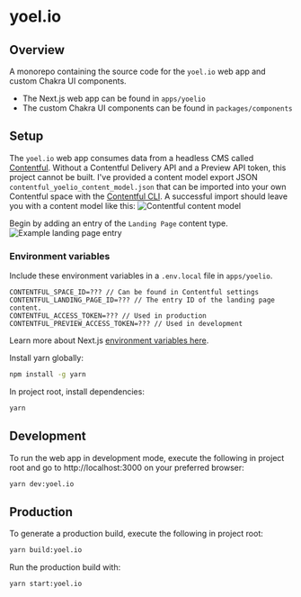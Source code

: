 # yoel.io

## Overview

A monorepo containing the source code for the `yoel.io` web app and custom Chakra UI components.

- The Next.js web app can be found in `apps/yoelio`
- The custom Chakra UI components can be found in `packages/components`

## Setup

The `yoel.io` web app consumes data from a headless CMS called [Contentful](https://www.contentful.com/developers/docs/). Without a Contentful Delivery API and a Preview API token, this project cannot be built. I've provided a content model export JSON `contentful_yoelio_content_model.json` that can be imported into your own Contentful space with the [Contentful CLI](https://www.contentful.com/developers/docs/tutorials/cli/import-and-export/). A successful import should leave you with a content model like this:
![Contentful content model](https://imgur.com/PXv4HKx.png)

Begin by adding an entry of the `Landing Page` content type.
![Example landing page entry](https://imgur.com/TqlLtgL.png)

### Environment variables

Include these environment variables in a `.env.local` file in `apps/yoelio`.

```
CONTENTFUL_SPACE_ID=??? // Can be found in Contentful settings
CONTENTFUL_LANDING_PAGE_ID=??? // The entry ID of the landing page content.
CONTENTFUL_ACCESS_TOKEN=??? // Used in production
CONTENTFUL_PREVIEW_ACCESS_TOKEN=??? // Used in development
```

Learn more about Next.js [environment variables here](https://nextjs.org/docs/basic-features/environment-variables).

Install yarn globally:

```bash
npm install -g yarn
```

In project root, install dependencies:

```bash
yarn
```

## Development

To run the web app in development mode, execute the following in project root and go to http://localhost:3000 on your preferred browser:

```bash
yarn dev:yoel.io
```

## Production

To generate a production build, execute the following in project root:

```bash
yarn build:yoel.io
```

Run the production build with:

```bash
yarn start:yoel.io
```
